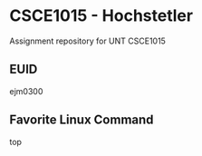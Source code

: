 # CSCE1015 - Hochstetler
Assignment repository for UNT CSCE1015
## EUID
ejm0300
 
## Favorite Linux Command
top
